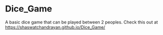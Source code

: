 # Dice_Game
A basic dice game that can be played between 2 peoples. 
Check this out at https://shaswatchandrayan.github.io/Dice_Game/

